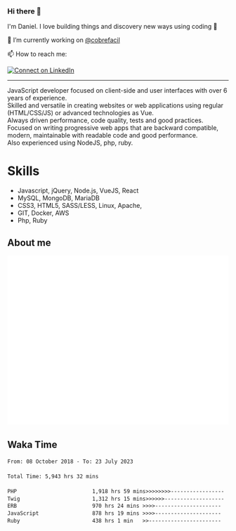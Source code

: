 ### Hi there 👋

I'm Daniel. I love building things and discovery new ways using coding :raised_hands: 

🔭 I’m currently working on [@cobrefacil](https://www.cobrefacil.com.br/)

📫 How to reach me:

[![Connect on LinkedIn](https://img.shields.io/badge/--linkedin?label=LinkedIn&logo=LinkedIn&style=social)](https://www.linkedin.com/in/daniel-cerverizzo/)

---

JavaScript developer focused on client-side and user interfaces with over 6 years of experience.  
Skilled and versatile in creating websites or web applications using regular (HTML/CSS/JS) or advanced technologies as Vue.  
Always driven performance, code quality, tests and good practices.  
 Focused on writing progressive web apps that are backward compatible, modern, maintainable with readable code and good performance.  
Also experienced using NodeJS, php, ruby. 


# Skills

 - Javascript, jQuery, Node.js, VueJS, React
 - MySQL, MongoDB, MariaDB    
 - CSS3, HTML5, SASS/LESS,  Linux, Apache,
 - GIT, Docker, AWS
 - Php, Ruby

## About me

![Metrics](/github-metrics.svg)

## Waka Time

<!--START_SECTION:waka-->

```txt
From: 08 October 2018 - To: 23 July 2023

Total Time: 5,943 hrs 32 mins

PHP                        1,918 hrs 59 mins>>>>>>>>-----------------   32.29 %
Twig                       1,312 hrs 15 mins>>>>>>-------------------   22.08 %
ERB                        970 hrs 24 mins >>>>---------------------   16.33 %
JavaScript                 878 hrs 19 mins >>>>---------------------   14.78 %
Ruby                       438 hrs 1 min   >>-----------------------   07.37 %
```

<!--END_SECTION:waka-->

